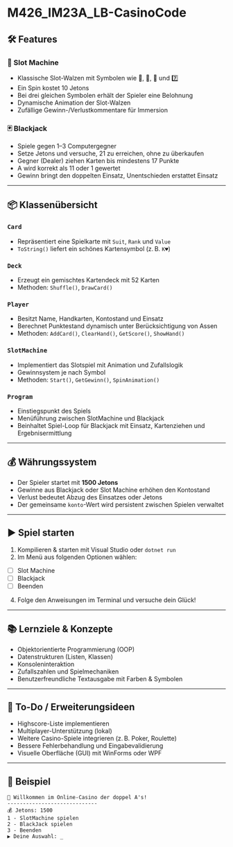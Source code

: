 # M426_IM23A_LB-CasinoCode


## 🛠️ Features

### 🎰 Slot Machine
- Klassische Slot-Walzen mit Symbolen wie 🍒, 💎, 🔔 und 7️⃣
- Ein Spin kostet 10 Jetons
- Bei drei gleichen Symbolen erhält der Spieler eine Belohnung
- Dynamische Animation der Slot-Walzen
- Zufällige Gewinn-/Verlustkommentare für Immersion

### 🃏 Blackjack
- Spiele gegen 1–3 Computergegner
- Setze Jetons und versuche, 21 zu erreichen, ohne zu überkaufen
- Gegner (Dealer) ziehen Karten bis mindestens 17 Punkte
- A wird korrekt als 11 oder 1 gewertet
- Gewinn bringt den doppelten Einsatz, Unentschieden erstattet Einsatz

---

## 📦 Klassenübersicht

### `Card`
- Repräsentiert eine Spielkarte mit `Suit`, `Rank` und `Value`
- `ToString()` liefert ein schönes Kartensymbol (z. B. `K♥`)

### `Deck`
- Erzeugt ein gemischtes Kartendeck mit 52 Karten
- Methoden: `Shuffle()`, `DrawCard()`

### `Player`
- Besitzt Name, Handkarten, Kontostand und Einsatz
- Berechnet Punktestand dynamisch unter Berücksichtigung von Assen
- Methoden: `AddCard()`, `ClearHand()`, `GetScore()`, `ShowHand()`

### `SlotMachine`
- Implementiert das Slotspiel mit Animation und Zufallslogik
- Gewinnsystem je nach Symbol
- Methoden: `Start()`, `GetGewinn()`, `SpinAnimation()`

### `Program`
- Einstiegspunkt des Spiels
- Menüführung zwischen SlotMachine und Blackjack
- Beinhaltet Spiel-Loop für Blackjack mit Einsatz, Kartenziehen und Ergebnisermittlung

---

## 💰 Währungssystem

- Der Spieler startet mit **1500 Jetons**
- Gewinne aus Blackjack oder Slot Machine erhöhen den Kontostand
- Verlust bedeutet Abzug des Einsatzes oder Jetons
- Der gemeinsame `konto`-Wert wird persistent zwischen Spielen verwaltet

---

## ▶️ Spiel starten

1. Kompilieren & starten mit Visual Studio oder `dotnet run`
2. Im Menü aus folgenden Optionen wählen:
 - [ ] Slot Machine
 - [ ] Blackjack
 - [ ] Beenden
4. Folge den Anweisungen im Terminal und versuche dein Glück!

---

## 📚 Lernziele & Konzepte

- Objektorientierte Programmierung (OOP)
- Datenstrukturen (Listen, Klassen)
- Konsoleninteraktion
- Zufallszahlen und Spielmechaniken
- Benutzerfreundliche Textausgabe mit Farben & Symbolen

---

## 📝 To-Do / Erweiterungsideen

- Highscore-Liste implementieren
- Multiplayer-Unterstützung (lokal)
- Weitere Casino-Spiele integrieren (z. B. Poker, Roulette)
- Bessere Fehlerbehandlung und Eingabevalidierung
- Visuelle Oberfläche (GUI) mit WinForms oder WPF

---

## 🚀 Beispiel

```text
🎰 Willkommen im Online-Casino der doppel A's!
-----------------------------
💰 Jetons: 1500
1 - SlotMachine spielen
2 - BlackJack spielen
3 - Beenden
▶ Deine Auswahl: _




